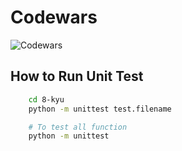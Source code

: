# Codewars

![Codewars](https://www.codewars.com/users/blitzkz23/badges/large)

## How to Run Unit Test

```bash
    cd 8-kyu
    python -m unittest test.filename

    # To test all function
    python -m unittest
```
